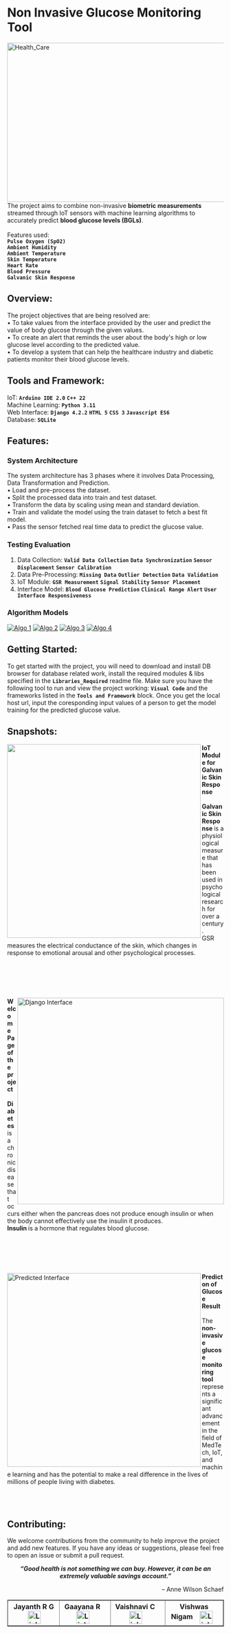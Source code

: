 # Non Invasive Glucose Monitoring Tool
<p>
    <img align="left" alt="Health_Care" title="Health Care" width="1050" height="370" src="https://www.bioworld.com/ext/resources/Stock-images/Therapeutic-topics/Diabetes/diabetes-management.png?1593552366">
</p>

The project aims to combine non-invasive <b> biometric measurements </b> streamed through IoT sensors with machine learning algorithms to accurately predict <b> blood glucose levels (BGLs)</b>.<br><br>
Features used:<br>
  **`Pulse Oxygen (SpO2)`**<br>
  **`Ambient Humidity`**<br>
  **`Ambient Temperature`**<br>
  **`Skin Temperature`**<br>
  **`Heart Rate`**<br>
  **`Blood Pressure`**<br>
  **`Galvanic Skin Response`**<br>

## Overview:
The project objectives that are being resolved are:
<br>• To take values from the interface provided by the user and predict the value of body glucose through the given values.
<br>• To create an alert that reminds the user about the body's high or low glucose level according to the predicted value.
<br>• To develop a system that can help the healthcare industry and diabetic patients monitor their blood glucose levels.

## Tools and Framework:
IoT: **`Arduino IDE 2.0`** **`C++ 22`**
<br>Machine Learning: **`Python 3.11`** 
<br>Web Interface: **`Django 4.2.2`** **`HTML 5`** **`CSS 3`** **`Javascript ES6`** 
<br>Database: **`SQLite`** 

## Features:
### System Architecture
The system architecture has 3 phases where it involves Data Processing, Data Transformation and Prediction.
<br>• Load and pre-process the dataset.
<br>• Split the processed data into train and test dataset.
<br>• Transform the data by scaling using mean and standard deviation.
<br>• Train and validate the model using the train dataset to fetch a best fit model.
<br>• Pass the sensor fetched real time data to predict the glucose value.

### Testing Evaluation
1. Data Collection: 
**`Valid Data Collection`** **`Data Synchronization`** **`Sensor Displacement`** **`Sensor Calibration`**
2. Data Pre-Processing:
**`Missing Data`** **`Outlier Detection`** **`Data Validation`**
3. IoT Module:
**`GSR Measurement`** **`Signal Stability`** **`Sensor Placement`**
4. Interface Model:
**`Blood Glucose Prediction`** **`Clinical Range Alert`** **`User Interface Responsiveness`**

### Algorithm Models
<p align="left">
      <a href="https://scikit-learn.org/stable/modules/tree.html">
         <img alt="Algo 1" title="Decision Tree Model" src="https://custom-icon-badges.demolab.com/badge/-Decision_Tree-gold?style=for-the-badge&logo=decision_tree&logoColor=black"/></a>
      <a href="https://scikit-learn.org/stable/modules/generated/sklearn.ensemble.RandomForestRegressor.html">
         <img alt="Algo 2" title="Random Forest Regressor" src="https://custom-icon-badges.demolab.com/badge/-Random_Forest_Regressor-plum?style=for-the-badge&logo=random_forest&logoColor=black"/></a> 
      <a href="https://github.com/ForrestKnight?tab=followers">
         <img alt="Algo 3" title="Long Short Term Model" src="https://custom-icon-badges.demolab.com/badge/-Long_Short_Term-palegreen?style=for-the-badge&logoColor=black&logo=long_short"/></a>
      <a href="https://scikit-learn.org/stable/modules/generated/sklearn.ensemble.GradientBoostingRegressor.html">
         <img alt="Algo 4" title="Gradient Boosting Regressor" src="https://custom-icon-badges.demolab.com/badge/-Gradient_Boosting_Regressor-teal?style=for-the-badge&logo=gradient_booster&logoColor=black"/></a>
   </p>

## Getting Started:
To get started with the project, you will need to download and install DB browser for database related work, install the required modules & libs specified in the **`Libraries_Required`** readme file.
Make sure you have the following tool to run and view the project working: **`Visual Code`** and the frameworks listed in the **`Tools and Framework`** block. Once you get the local host url, input the coresponding input values of a person to get the model training for the predicted glucose value.

## Snapshots:
<p>
  <img align="left" width="450" heigth="100" src="https://github.com/Thunderclap-ui/Non-Invasive_Glucose_Monitoring_Tool/assets/68047912/c0e3c9aa-8566-4fb3-a517-2cf246e3f512"/>
    <strong> IoT Module for Galvanic Skin Response </strong> <br> <br>
    <strong> Galvanic Skin Response </strong> is a physiological measure that has been used in psychological research for over a century.<br>
    GSR measures the electrical conductance of the skin, which changes in response to emotional arousal and other psychological processes.
</p>
<br> <br> <br> <br>
<p>
  <img align="right" alt="Django Interface" title="Home Page" width="480" heigth="100" src="https://github.com/Thunderclap-ui/Non-Invasive_Glucose_Monitoring_Tool/assets/68047912/3a92c346-a8b1-46cf-bd99-e3babb47e0af"/>
    <strong> Welcome Page of the project </strong> <br> <br>
    <strong> Diabetes </strong> is a chronic disease that occurs either when the pancreas does not produce enough insulin or when the body cannot effectively use the insulin it produces. <br>
    <strong> Insulin </strong> is a hormone that regulates blood glucose.
</p>
<br> <br> <br> <br>
<p>
  <img align="left" alt="Predicted Interface" title="Input Page" width="450" heigth="100" src="https://github.com/Thunderclap-ui/Non-Invasive_Glucose_Monitoring_Tool/assets/68047912/19f9af9a-7e84-4d59-85ed-91c7793dbed2"/>
    <strong> Predicton of Glucose Result </strong> <br> <br>
    The <strong> non-invasive glucose monitoring tool </strong> represents a significant advancement in the field of MedTech, IoT, and machine learning and has the potential to make a real difference in the lives of millions of people living with diabetes. <br>
</p>
<br> <br>

## Contributing:
We welcome contributions from the community to help improve the project and add new features. If you have any ideas or suggestions, please feel free to open an issue or submit a pull request. 
<table border=1px solid black>
<tr>
    <th>Jayanth R G &ensp;
<a href="https://www.linkedin.com/in/jayanthrg/">
    <img align="center" alt="Linkedin" width="30px" style="padding-right:10px;" src="https://cdn.jsdelivr.net/gh/devicons/devicon/icons/linkedin/linkedin-original.svg"/></a>
     </th>
     <th>Gaayana R &ensp;
<a href="https://www.linkedin.com/in/gaayana-revanna/ ">
    <img align="center" alt="Linkedin" width="30px" style="padding-right:10px;" src="https://cdn.jsdelivr.net/gh/devicons/devicon/icons/linkedin/linkedin-original.svg"/></a>
     </th>
     <th>Vaishnavi C &ensp;
<a href="https://www.linkedin.com/in/vaishnavi-c-46663a1a6/">
    <img align="center" alt="Linkedin" width="30px" style="padding-right:10px;" src="https://cdn.jsdelivr.net/gh/devicons/devicon/icons/linkedin/linkedin-original.svg"/></a>
     </th>
     <th>Vishwas Nigam &ensp;
<a href="https://www.linkedin.com/in/vishwas-nigam-7097a0108/">
    <img align="center" alt="Linkedin" width="30px" style="padding-right:10px;" src="https://cdn.jsdelivr.net/gh/devicons/devicon/icons/linkedin/linkedin-original.svg"/></a>
     </th>
</tr>
<p align="center"> <i> <b> “Good health is not something we can buy. However, it can be an extremely valuable savings account.” </i> </b> </p>
    <p align="right"> – Anne Wilson Schaef </p>
